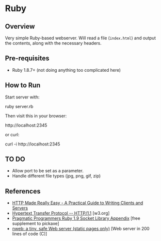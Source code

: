 Ruby
====

Overview
--------

Very simple Ruby-based webserver. Will read a file (`index.html`) and output
the contents, along with the necessary headers.

Pre-requisites
--------------
 * Ruby 1.8.7+ (not doing anything too complicated here)

How to Run
----------
Start server with:

  ruby server.rb

Then visit this in your browser:

  http://localhost:2345

or curl:

  curl -i http://localhost:2345


TO DO
-----

* Allow port to be set as a parameter.
* Handle different file types (jpg, png, gif, zip)

References
----------

* [HTTP Made Really Easy - 
A Practical Guide to Writing Clients and Servers](http://www.jmarshall.com/easy/http/)
* [Hypertext Transfer Protocol -- HTTP/1.1](http://www.w3.org/Protocols/rfc2616/rfc2616.html) [w3.org]
* [Pragmatic Programmers Ruby 1.9 Socket Library Appendix](http://media.pragprog.com/titles/ruby3/app_socket.pdf) [free supplement to pickaxe]
* [nweb: a tiny, safe Web server (static pages only)](http://www.ibm.com/developerworks/systems/library/es-nweb/index.html) [Web server in 200 lines of code (C)]
